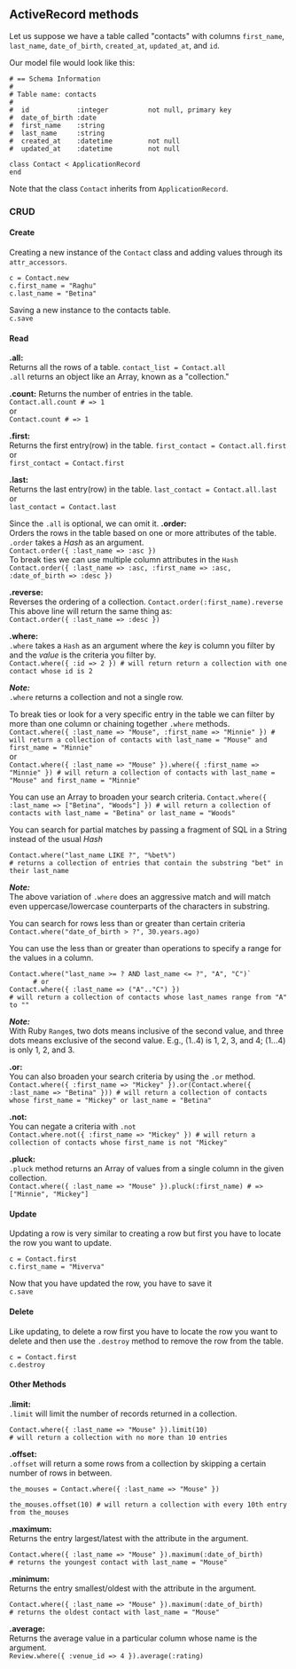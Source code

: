 ## ActiveRecord methods

Let us suppose we have a table called "contacts" with columns `first_name`, `last_name`, `date_of_birth`, `created_at`, `updated_at`, and `id`.

Our model file would look like this:
```
# == Schema Information
#
# Table name: contacts
#
#  id            :integer          not null, primary key
#  date_of_birth :date
#  first_name    :string
#  last_name     :string
#  created_at    :datetime         not null
#  updated_at    :datetime         not null

class Contact < ApplicationRecord
end
```
Note that the class `Contact` inherits from `ApplicationRecord`.

### CRUD

#### Create

Creating a new instance of the `Contact` class and adding values through its `attr_accessors`.
```
c = Contact.new
c.first_name = "Raghu"
c.last_name = "Betina"
```

Saving a new instance to the contacts table.  
`c.save`

#### Read 

**.all:**  
Returns all the rows of a table.
`contact_list = Contact.all`  
`.all` returns an object like an Array, known as a "collection."


**.count:**
Returns the number of entries in the table.  
`Contact.all.count # => 1`  
or  
`Contact.count # => 1`

**.first:**  
Returns the first entry(row) in the table.
`first_contact = Contact.all.first`  
or  
`first_contact = Contact.first`

**.last:**  
Returns the last entry(row) in the table.
`last_contact = Contact.all.last`  
or  
`last_contact = Contact.last`

Since the `.all` is optional, we can omit it.
**.order:**  
Orders the rows in the table based on one or more attributes of the table. `.order` takes a *Hash* as an argument.  
`Contact.order({ :last_name => :asc })`  
To break ties we can use multiple column attributes in the `Hash`  
`Contact.order({ :last_name => :asc, :first_name => :asc, :date_of_birth => :desc })`  

**.reverse:**  
Reverses the ordering of a collection.
`Contact.order(:first_name).reverse`  
This above line will return the same thing as:  
`Contact.order({ :last_name => :desc })`  

**.where:**  
`.where` takes a `Hash` as an argument where the *key* is column you filter by and the *value* is the criteria you filter by.  
`Contact.where({ :id => 2 }) # will return return a collection with one contact whose id is 2`


***Note:***  
`.where` returns a collection and not a single row.

To break ties or look for a very specific entry in the table we can filter by more than one column or chaining together `.where` methods.   
`Contact.where({ :last_name => "Mouse", :first_name => "Minnie" }) # will return a collection of contacts with last_name = "Mouse" and first_name = "Minnie"`  
or  
`Contact.where({ :last_name => "Mouse" }).where({ :first_name => "Minnie" }) # will return a collection of contacts with last_name = "Mouse" and first_name = "Minnie"`  

You can use an Array to broaden your search criteria.
`Contact.where({ :last_name => ["Betina", "Woods"] }) # will return a collection of contacts with last_name = "Betina" or last_name = "Woods"`

You can search for partial matches by passing a fragment of SQL in a String instead of the usual *Hash*  
```
Contact.where("last_name LIKE ?", "%bet%") 
# returns a collection of entries that contain the substring "bet" in their last_name
```
***Note:***  
The above variation of `.where` does an aggressive match and will match even uppercase/lowercase counterparts of the characters in substring.

You can search for rows less than or greater than certain criteria  
`Contact.where("date_of_birth > ?", 30.years.ago)`

You can use the less than or greater than operations to specify a range for the values in a column.  
```
Contact.where("last_name >= ? AND last_name <= ?", "A", "C")`  
      # or  
Contact.where({ :last_name => ("A".."C") })
# will return a collection of contacts whose last_names range from "A" to ""
```
***Note:***  
With Ruby `Range`s, two dots means inclusive of the second value, and three dots means exclusive of the second value. E.g., (1..4) is 1, 2, 3, and 4; (1...4) is only 1, 2, and 3.

**.or:**  
You can also broaden your search criteria by using the `.or` method.
`Contact.where({ :first_name => "Mickey" }).or(Contact.where({ :last_name => "Betina" })) # will return a collection of contacts whose first_name = "Mickey" or last_name = "Betina"`  

**.not:**   
You can negate a criteria with `.not`  
`Contact.where.not({ :first_name => "Mickey" }) # will return a collection of contacts whose first_name is not "Mickey"`

**.pluck:**  
`.pluck` method returns an Array of values from a single column in the given collection.  
`Contact.where({ :last_name => "Mouse" }).pluck(:first_name) # => ["Minnie", "Mickey"]`
 
#### Update 
Updating a row is very similar to creating a row but first you have to locate the row you want to update. 
```
c = Contact.first
c.first_name = "Miverva"
```
Now that you have updated the row, you have to save it  
`c.save`

#### Delete
Like updating, to delete a row first you have to locate the row you want to delete and then use the `.destroy` method to remove the row from the table. 
```
c = Contact.first
c.destroy
```

#### Other Methods 
**.limit:**  
`.limit` will limit the number of records returned in a collection.  
```
Contact.where({ :last_name => "Mouse" }).limit(10) 
# will return a collection with no more than 10 entries
```

**.offset:**  
`.offset` will return a some rows from a collection by skipping a certain number of rows in between. 
```
the_mouses = Contact.where({ :last_name => "Mouse" })

the_mouses.offset(10) # will return a collection with every 10th entry from the_mouses
```
**.maximum:**  
Returns the entry largest/latest with the attribute in the argument.  
```
Contact.where({ :last_name => "Mouse" }).maximum(:date_of_birth) 
# returns the youngest contact with last_name = "Mouse"
```

**.minimum:**  
Returns the entry smallest/oldest with the attribute in the argument.  
```
Contact.where({ :last_name => "Mouse" }).maximum(:date_of_birth) 
# returns the oldest contact with last_name = "Mouse"
```

**.average:**  
Returns the average value in a particular column whose name is the argument.  
`Review.where({ :venue_id => 4 }).average(:rating)`
